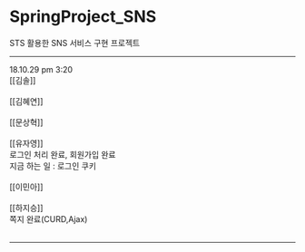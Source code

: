 # SpringProject_SNS
STS 활용한 SNS 서비스 구현 프로젝트

<hr>
18.10.29 pm 3:20<br>
[[김솔]]<br><br>
[[김혜연]]<br><br>
[[문상혁]]<br><br>
[[유자영]]<br>
로그인 처리 완료, 회원가입 완료<br>
지금 하는 일 : 로그인 쿠키<br><br>
[[이민아]]<br><br>
[[하지승]]<br>
쪽지 완료(CURD,Ajax)
<br>
<br>
<hr>
